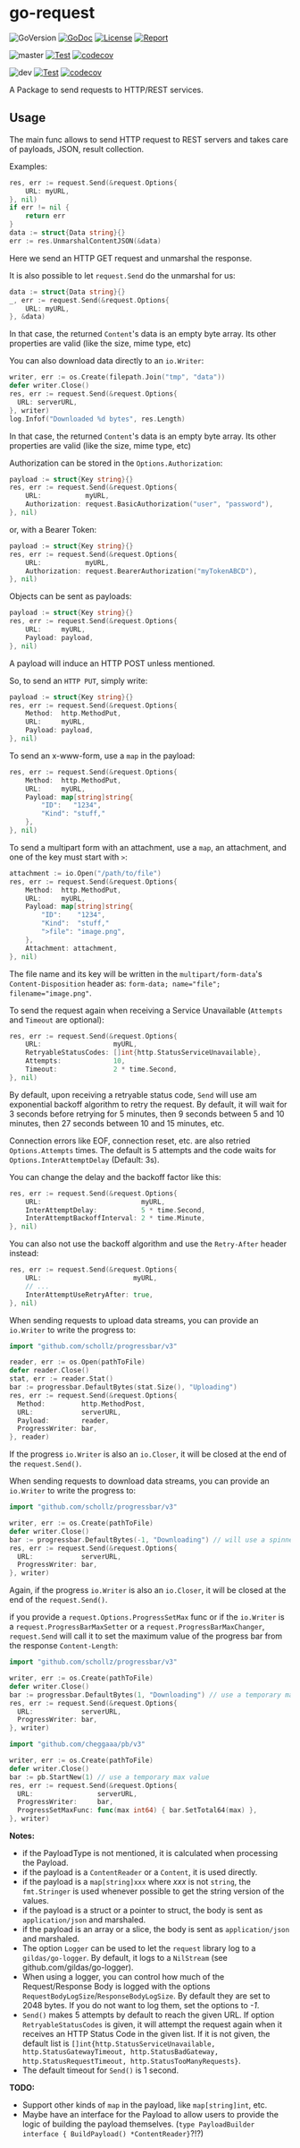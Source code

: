 # go-request

![GoVersion](https://img.shields.io/github/go-mod/go-version/gildas/go-request)
[![GoDoc](https://img.shields.io/badge/go.dev-reference-007d9c?logo=go&logoColor=white&style=flat-square)](https://pkg.go.dev/github.com/gildas/go-request)
[![License](https://img.shields.io/github/license/gildas/go-request)](https://github.com/gildas/go-request/blob/master/LICENSE)
[![Report](https://goreportcard.com/badge/github.com/gildas/go-request)](https://goreportcard.com/report/github.com/gildas/go-request)  

![master](https://img.shields.io/badge/branch-master-informational)
[![Test](https://github.com/gildas/go-request/actions/workflows/test.yml/badge.svg?branch=master)](https://github.com/gildas/go-request/actions/workflows/test.yml)
[![codecov](https://codecov.io/gh/gildas/go-request/branch/master/graph/badge.svg?token=gFCzS9b7Mu)](https://codecov.io/gh/gildas/go-request/branch/master)

![dev](https://img.shields.io/badge/branch-dev-informational)
[![Test](https://github.com/gildas/go-request/actions/workflows/test.yml/badge.svg?branch=dev)](https://github.com/gildas/go-request/actions/workflows/test.yml)
[![codecov](https://codecov.io/gh/gildas/go-request/branch/dev/graph/badge.svg?token=gFCzS9b7Mu)](https://codecov.io/gh/gildas/go-request/branch/dev)

A Package to send requests to HTTP/REST services.

## Usage

The main func allows to send HTTP request to REST servers and takes care of payloads, JSON, result collection.

Examples:

```go
res, err := request.Send(&request.Options{
    URL: myURL,
}, nil)
if err != nil {
    return err
}
data := struct{Data string}{}
err := res.UnmarshalContentJSON(&data)
```

Here we send an HTTP GET request and unmarshal the response.

It is also possible to let `request.Send` do the unmarshal for us:

```go
data := struct{Data string}{}
_, err := request.Send(&request.Options{
    URL: myURL,
}, &data)
```

In that case, the returned `Content`'s data is an empty byte array. Its other properties are valid (like the size, mime type, etc)

You can also download data directly to an `io.Writer`:

```go
writer, err := os.Create(filepath.Join("tmp", "data"))
defer writer.Close()
res, err := request.Send(&request.Options{
  URL: serverURL,
}, writer)
log.Infof("Downloaded %d bytes", res.Length)
```

In that case, the returned `Content`'s data is an empty byte array. Its other properties are valid (like the size, mime type, etc)

Authorization can be stored in the `Options.Authorization`:

```go
payload := struct{Key string}{}
res, err := request.Send(&request.Options{
    URL:           myURL,
    Authorization: request.BasicAuthorization("user", "password"),
}, nil)
```

or, with a Bearer Token:  

```go
payload := struct{Key string}{}
res, err := request.Send(&request.Options{
    URL:           myURL,
    Authorization: request.BearerAuthorization("myTokenABCD"),
}, nil)
```

Objects can be sent as payloads:

```go
payload := struct{Key string}{}
res, err := request.Send(&request.Options{
    URL:     myURL,
    Payload: payload,
}, nil)
```

A payload will induce an HTTP POST unless mentioned.

So, to send an `HTTP PUT`, simply write:

```go
payload := struct{Key string}{}
res, err := request.Send(&request.Options{
    Method:  http.MethodPut,
    URL:     myURL,
    Payload: payload,
}, nil)
```

To send an x-www-form, use a `map` in the payload:  

```go
res, err := request.Send(&request.Options{
    Method:  http.MethodPut,
    URL:     myURL,
    Payload: map[string]string{
        "ID":   "1234",
        "Kind": "stuff,"
    },
}, nil)
```

To send a multipart form with an attachment, use a `map`, an attachment, and one of the key must start with `>`:  

```go
attachment := io.Open("/path/to/file")
res, err := request.Send(&request.Options{
    Method:  http.MethodPut,
    URL:     myURL,
    Payload: map[string]string{
        "ID":    "1234",
        "Kind":  "stuff,"
        ">file": "image.png",
    },
    Attachment: attachment,
}, nil)
```

The file name and its key will be written in the `multipart/form-data`'s `Content-Disposition` header as: `form-data; name="file"; filename="image.png"`.

To send the request again when receiving a Service Unavailable (`Attempts` and `Timeout` are optional):  

```go
res, err := request.Send(&request.Options{
    URL:                  myURL,
    RetryableStatusCodes: []int{http.StatusServiceUnavailable},
    Attempts:             10,
    Timeout:              2 * time.Second,
}, nil)
```

By default, upon receiving a retryable status code, `Send` will use am exponential backoff algorithm to retry the request. By default, it will wait for 3 seconds before retrying for 5 minutes, then 9 seconds between 5 and 10 minutes, then 27 seconds between 10 and 15 minutes, etc.

Connection errors like EOF, connection reset, etc. are also retried `Options.Attempts` times. The default is 5 attempts and the code waits for `Options.InterAttemptDelay` (Default: 3s).

You can change the delay and the backoff factor like this:

```go
res, err := request.Send(&request.Options{
    URL:                         myURL,
    InterAttemptDelay:           5 * time.Second,
    InterAttemptBackoffInterval: 2 * time.Minute,
}, nil)
```

You can also not use the backoff algorithm and use the `Retry-After` header instead:

```go
res, err := request.Send(&request.Options{
    URL:                       myURL,
    // ...
    InterAttemptUseRetryAfter: true,
}, nil)
```

When sending requests to upload data streams, you can provide an `io.Writer` to write the progress to:

```go
import "github.com/schollz/progressbar/v3"

reader, err := os.Open(pathToFile)
defer reader.Close()
stat, err := reader.Stat()
bar := progressbar.DefaultBytes(stat.Size(), "Uploading")
res, err := request.Send(&request.Options{
  Method:         http.MethodPost,
  URL:            serverURL,
  Payload:        reader,
  ProgressWriter: bar,
}, reader)
```

If the progress `io.Writer` is also an `io.Closer`, it will be closed at the end of the `request.Send()`.

When sending requests to download data streams, you can provide an `io.Writer` to write the progress to:

```go
import "github.com/schollz/progressbar/v3"

writer, err := os.Create(pathToFile)
defer writer.Close()
bar := progressbar.DefaultBytes(-1, "Downloading") // will use a spinner
res, err := request.Send(&request.Options{
  URL:            serverURL,
  ProgressWriter: bar,
}, writer)
```

Again, if the progress `io.Writer` is also an `io.Closer`, it will be closed at the end of the `request.Send()`.

if you provide a `request.Options.ProgressSetMax` func or if the `io.Writer` is a `request.ProgressBarMaxSetter` or a `request.ProgressBarMaxChanger`, `request.Send` will call it to set the maximum value of the progress bar from the response `Content-Length`:

```go
import "github.com/schollz/progressbar/v3"

writer, err := os.Create(pathToFile)
defer writer.Close()
bar := progressbar.DefaultBytes(1, "Downloading") // use a temporary max value
res, err := request.Send(&request.Options{
  URL:            serverURL,
  ProgressWriter: bar,
}, writer)
```

```go
import "github.com/cheggaaa/pb/v3"

writer, err := os.Create(pathToFile)
defer writer.Close()
bar := pb.StartNew(1) // use a temporary max value
res, err := request.Send(&request.Options{
  URL:                serverURL,
  ProgressWriter:     bar,
  ProgressSetMaxFunc: func(max int64) { bar.SetTotal64(max) },
}, writer)
```

**Notes:**  

- if the PayloadType is not mentioned, it is calculated when processing the Payload.
- if the payload is a `ContentReader` or a `Content`, it is used directly.
- if the payload is a `map[string]xxx` where *xxx* is not `string`, the `fmt.Stringer` is used whenever possible to get the string version of the values.
- if the payload is a struct or a pointer to struct, the body is sent as `application/json` and marshaled.
- if the payload is an array or a slice, the body is sent as `application/json` and marshaled.
- The option `Logger` can be used to let the `request` library log to a `gildas/go-logger`. By default, it logs to a `NilStream` (see github.com/gildas/go-logger).
- When using a logger, you can control how much of the Request/Response Body is logged with the options `RequestBodyLogSize`/`ResponseBodyLogSize`. By default they are set to 2048 bytes. If you do not want to log them, set the options to *-1*.
- `Send()` makes 5 attempts by default to reach the given URL. If option `RetryableStatusCodes` is given, it will attempt the request again when it receives an HTTP Status Code in the given list. If it is not given, the default list is `[]int{http.StatusServiceUnavailable, http.StatusGatewayTimeout, http.StatusBadGateway, http.StatusRequestTimeout, http.StatusTooManyRequests}`.
- The default timeout for `Send()` is 1 second.

**TODO:**  

- Support other kinds of `map` in the payload, like `map[string]int`, etc.
- Maybe have an interface for the Payload to allow users to provide the logic of building the payload themselves. (`type PayloadBuilder interface { BuildPayload() *ContentReader}`?!?)
